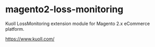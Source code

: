 # magento2-loss-monitoring

Kuoll LossMonitoring extension module for Magento 2.x eCommerce platform.




https://www.kuoll.com/
